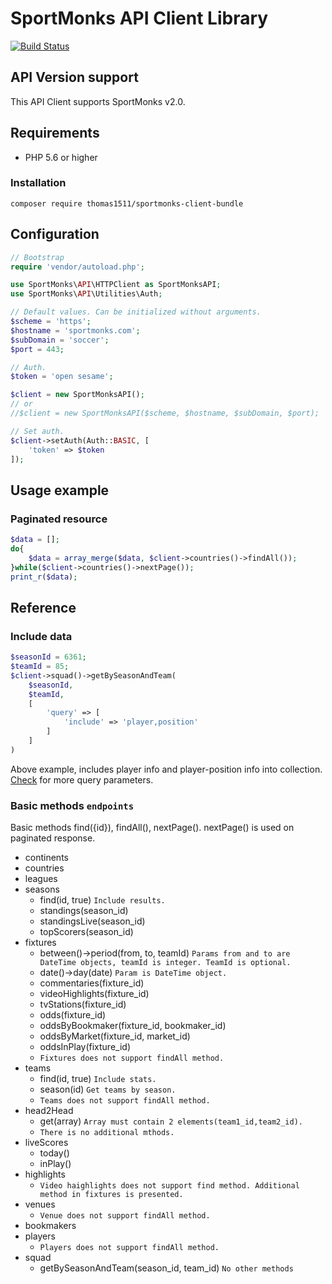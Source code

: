 SportMonks API Client Library
=============================

[![Build Status](https://travis-ci.org/hristonev/sportmonks-client-bundle.svg?branch=master)](https://travis-ci.org/hristonev/sportmonks-client-bundle)

## API Version support

This API Client supports SportMonks v2.0.

## Requirements

- PHP 5.6 or higher

### Installation

`composer require thomas1511/sportmonks-client-bundle`

## Configuration

``` php
// Bootstrap
require 'vendor/autoload.php';

use SportMonks\API\HTTPClient as SportMonksAPI;
use SportMonks\API\Utilities\Auth;

// Default values. Can be initialized without arguments.
$scheme = 'https';
$hostname = 'sportmonks.com';
$subDomain = 'soccer';
$port = 443;

// Auth.
$token = 'open sesame';

$client = new SportMonksAPI();
// or
//$client = new SportMonksAPI($scheme, $hostname, $subDomain, $port);

// Set auth.
$client->setAuth(Auth::BASIC, [
    'token' => $token
]);
```

## Usage example

### Paginated resource
``` php
$data = [];
do{
    $data = array_merge($data, $client->countries()->findAll());
}while($client->countries()->nextPage());
print_r($data);
```

## Reference

### Include data
``` php
$seasonId = 6361;
$teamId = 85;
$client->squad()->getBySeasonAndTeam(
    $seasonId,
    $teamId,
    [
        'query' => [
            'include' => 'player,position'
        ]
    ]
)
```
Above example, includes player info and player-position info into collection.
[Check](https://www.sportmonks.com/soccer/documentation/v2.0/items/includes-sortinglimiting/48) for more query parameters.

### Basic methods `endpoints`
Basic methods find({id}), findAll(), nextPage(). nextPage() is used on paginated response.

- continents
- countries
- leagues
- seasons
    - find(id, true) `Include results.`
    - standings(season_id)
    - standingsLive(season_id)
    - topScorers(season_id)
- fixtures
    - between()->period(from, to, teamId) `Params from and to are DateTime objects, teamId is integer. TeamId is optional.`
    - date()->day(date) `Param is DateTime object.`
    - commentaries(fixture_id)
    - videoHighlights(fixture_id)
    - tvStations(fixture_id)
    - odds(fixture_id)
    - oddsByBookmaker(fixture_id, bookmaker_id)
    - oddsByMarket(fixture_id, market_id)
    - oddsInPlay(fixture_id)
    - `Fixtures does not support findAll method.`
- teams
    - find(id, true) `Include stats.`
    - season(id) `Get teams by season.`
    - `Teams does not support findAll method.`
- head2Head
    - get(array) `Array must contain 2 elements(team1_id,team2_id).`
    - `There is no additional mthods.`
- liveScores
    - today()
    - inPlay()
- highlights
    - `Video haighlights does not support find method. Additional method in fixtures is presented.`
- venues
    - `Venue does not support findAll method.`
- bookmakers
- players
    - `Players does not support findAll method.`
- squad
    - getBySeasonAndTeam(season_id, team_id) `No other methods`
